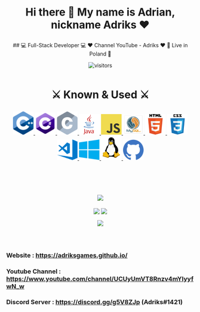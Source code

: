 # <p align="center">Hi there 👋 My name is Adrian, nickname Adriks ❤️</p>

<center>## 💻 Full-Stack Developer 💻 ❤️ Channel YouTube - Adriks ❤️ 🏰 Live in Poland 🏰</center>

<p align="center">
  <img src="https://komarev.com/ghpvc/?username=AdriksOwy" alt="visitors" />
</p>

<pre></pre>

# <p align="center">⚔️ Known & Used ⚔️</p>

<p align="center">
<a href="https://isocpp.org/" title="C++">
  <img width="55" src="./assets/cpp.png" alt="C++">
</a>
    
<a href="https://docs.microsoft.com/en-us/dotnet/csharp/" title="C#">
  <img width="55" src="./assets/csharp.png" alt="C#">
</a>

<a href="https://www.cprogramming.com/" title="C">
  <img width="55" src="./assets/c.png" alt="C">
</a>

<a href="" title="Java">
  <img width="55" src="./assets/java.png" alt="Java">
</a>

<a href="https://developer.mozilla.org/en-US/docs/Web/JavaScript" title="Javascript">
  <img width="55" src="https://raw.githubusercontent.com/github/explore/master/topics/javascript/javascript.png" alt="JavaScript">
</a>

<a href="https://www.mysql.com/" title="MySQL">
  <img width="55" src="./assets/mysql.png" alt="MySQL">
</a>
  
<a href="https://developer.mozilla.org/en-US/docs/Web/HTML" title="HTML">
  <img width="55" src="https://raw.githubusercontent.com/github/explore/master/topics/html/html.png" alt="HTML">
</a>

<a href="https://developer.mozilla.org/en-US/docs/Web/CSS" title="CSS">
  <img width="55" src="https://raw.githubusercontent.com/github/explore/master/topics/css/css.png" alt="CSS">
</a>

<a href="https://code.visualstudio.com/" title="Visual-Studio-Code">
  <img width="55" src="https://raw.githubusercontent.com/github/explore/master/topics/visual-studio-code/visual-studio-code.png" alt="VisualStudio-Code">
</a>

<a href="https://www.microsoft.com/en-US/windows" title="Windows">
  <img width="55" src="./assets/windows.png" alt="Windows">
</a>

<a href="https://www.linux.org/" title="Linux">
  <img width="55" src="./assets/tux.svg" alt="Linux">
</a>

<a href="https://github.com/" title="GitHub">
  <img width="55" src="./assets/github.png" alt="GitHub">
</a>
</p><br>

<pre></pre><br>

<p align="center">
  <img src="https://github-profile-trophy.vercel.app/?username=AdriksOwy&column=7&theme=onedark" width="1200px">
</p>
<p align="center">
  <img align="center" src="https://github-readme-stats.vercel.app/api?username=AdriksOwy&count_private=true&show_icons=true&theme=tokyonight" width="500px" />
  <img align="center" src="https://github-readme-stats.vercel.app/api/top-langs/?username=AdriksOwy&layout=compact&theme=tokyonight" width="400px" />
</p>
<p align="center">
  <img align="center" src="https://github-readme-stats.vercel.app/api/wakatime?username=AdriksOwy&theme=tokyonight" width="650px" />
</p>
<br>

<pre></pre>

### Website : https://adriksgames.github.io/ <br>
### Youtube Channel : https://www.youtube.com/channel/UCUyUmVT8Rnzv4mYIyyfwN_w <br>
### Discord Server : https://discord.gg/g5V8ZJp (Adriks#1421) <br>

<pre></pre>
